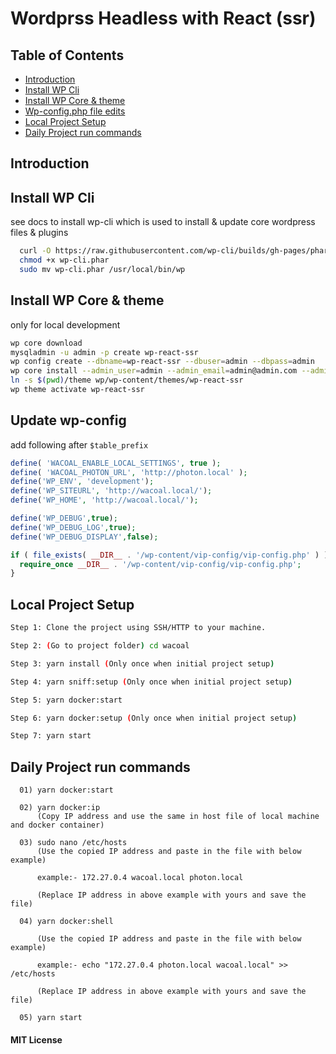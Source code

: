 Wordprss Headless with React (ssr)
==================================

## Table of Contents

*   [Introduction](#introduction)
*   [Install WP Cli](#install-wp-cli)
*   [Install WP Core & theme](#install-wp-core-&-theme)
*   [Wp-config.php file edits](#Update-wp-config)
*   [Local Project Setup](#Local-Project-Setup)
*   [Daily Project run commands](#Daily-Project-run-commands)

## Introduction

## Install WP Cli

see docs to install wp-cli which is used to install & update
core wordpress files & plugins

```bash
  curl -O https://raw.githubusercontent.com/wp-cli/builds/gh-pages/phar/wp-cli.phar
  chmod +x wp-cli.phar
  sudo mv wp-cli.phar /usr/local/bin/wp
```

## Install WP Core & theme

only for local development

```bash
wp core download
mysqladmin -u admin -p create wp-react-ssr
wp config create --dbname=wp-react-ssr --dbuser=admin --dbpass=admin
wp core install --admin_user=admin --admin_email=admin@admin.com --admin_password=admin --url=http://localhost:8000/ --title="Wordprss Headless with React (ssr)"
ln -s $(pwd)/theme wp/wp-content/themes/wp-react-ssr
wp theme activate wp-react-ssr
```

## Update wp-config

add following after `$table_prefix`

```php
define( 'WACOAL_ENABLE_LOCAL_SETTINGS', true );
define( 'WACOAL_PHOTON_URL', 'http://photon.local' );
define('WP_ENV', 'development');
define('WP_SITEURL', 'http://wacoal.local/');
define('WP_HOME', 'http://wacoal.local/');

define('WP_DEBUG',true);
define('WP_DEBUG_LOG',true);
define('WP_DEBUG_DISPLAY',false);

if ( file_exists( __DIR__ . '/wp-content/vip-config/vip-config.php' ) ) {
  require_once __DIR__ . '/wp-content/vip-config/vip-config.php';
}
```

## Local Project Setup

```bash
Step 1: Clone the project using SSH/HTTP to your machine.

Step 2: (Go to project folder) cd wacoal

Step 3: yarn install (Only once when initial project setup)

Step 4: yarn sniff:setup (Only once when initial project setup)

Step 5: yarn docker:start

Step 6: yarn docker:setup (Only once when initial project setup)

Step 7: yarn start

```

## Daily Project run commands

```
  01) yarn docker:start

  02) yarn docker:ip
      (Copy IP address and use the same in host file of local machine and docker container)

  03) sudo nano /etc/hosts
      (Use the copied IP address and paste in the file with below example)

      example:- 172.27.0.4 wacoal.local photon.local

      (Replace IP address in above example with yours and save the file)

  04) yarn docker:shell

      (Use the copied IP address and paste in the file with below example)

      example:- echo "172.27.0.4 photon.local wacoal.local" >> /etc/hosts

      (Replace IP address in above example with yours and save the file)

  05) yarn start
```


#### MIT License
